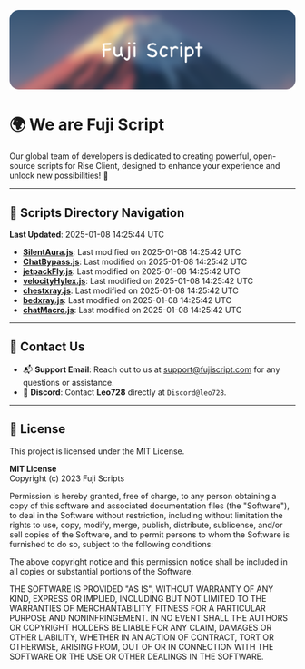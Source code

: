 ![Banner](.github/b.webp)

# 🌍 **We are Fuji Script**

Our global team of developers is dedicated to creating powerful, open-source scripts for Rise Client, designed to enhance your experience and unlock new possibilities! 🌟

---
<!-- SCRIPTS_NAVIGATION_START -->
## 📂 **Scripts Directory Navigation**

**Last Updated**: 2025-01-08 14:25:44 UTC

- **[SilentAura.js](scripts/SilentAura.js)**: Last modified on 2025-01-08 14:25:42 UTC
- **[ChatBypass.js](scripts/ChatBypass.js)**: Last modified on 2025-01-08 14:25:42 UTC
- **[jetpackFly.js](scripts/jetpackFly.js)**: Last modified on 2025-01-08 14:25:42 UTC
- **[velocityHylex.js](scripts/velocityHylex.js)**: Last modified on 2025-01-08 14:25:42 UTC
- **[chestxray.js](scripts/chestxray.js)**: Last modified on 2025-01-08 14:25:42 UTC
- **[bedxray.js](scripts/bedxray.js)**: Last modified on 2025-01-08 14:25:42 UTC
- **[chatMacro.js](scripts/chatMacro.js)**: Last modified on 2025-01-08 14:25:42 UTC

<!-- SCRIPTS_NAVIGATION_END -->

---

## 💬 **Contact Us**  
- 📬 **Support Email**: Reach out to us at [support@fujiscript.com](mailto:support@fujiscript.com) for any questions or assistance.  
- 💬 **Discord**: Contact **Leo728** directly at `Discord@leo728`.

---

## 📜 **License**

This project is licensed under the MIT License.  

**MIT License**  
Copyright (c) 2023 Fuji Scripts  

Permission is hereby granted, free of charge, to any person obtaining a copy of this software and associated documentation files (the "Software"), to deal in the Software without restriction, including without limitation the rights to use, copy, modify, merge, publish, distribute, sublicense, and/or sell copies of the Software, and to permit persons to whom the Software is furnished to do so, subject to the following conditions:  

The above copyright notice and this permission notice shall be included in all copies or substantial portions of the Software.  

THE SOFTWARE IS PROVIDED "AS IS", WITHOUT WARRANTY OF ANY KIND, EXPRESS OR IMPLIED, INCLUDING BUT NOT LIMITED TO THE WARRANTIES OF MERCHANTABILITY, FITNESS FOR A PARTICULAR PURPOSE AND NONINFRINGEMENT. IN NO EVENT SHALL THE AUTHORS OR COPYRIGHT HOLDERS BE LIABLE FOR ANY CLAIM, DAMAGES OR OTHER LIABILITY, WHETHER IN AN ACTION OF CONTRACT, TORT OR OTHERWISE, ARISING FROM, OUT OF OR IN CONNECTION WITH THE SOFTWARE OR THE USE OR OTHER DEALINGS IN THE SOFTWARE.  
